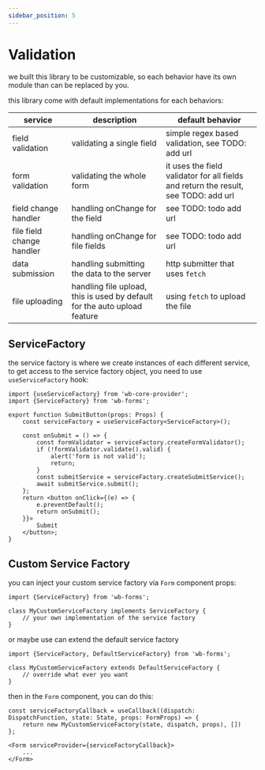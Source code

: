 ```yaml
---
sidebar_position: 5
---
```


# Validation

we built this library to be customizable, so each behavior have its own module than can be replaced by you.

this library come with default implementations for each behaviors:

| service                   | description                                                               | default behavior                                                                    |
| ------------------------- | ------------------------------------------------------------------------- | ----------------------------------------------------------------------------------- |
| field validation          | validating a single field                                                 | simple regex based validation, see TODO: add url                                    |
| form validation           | validating the whole form                                                 | it uses the field validator for all fields and return the result, see TODO: add url |
| field change handler      | handling onChange for the field                                           | see TODO: todo add url                                                              |
| file field change handler | handling onChange for file fields                                         | see TODO: todo add url                                                              |
| data submission           | handling submitting the data to the server                                | http submitter that uses `fetch`                                                    |
| file uploading            | handling file upload, this is used by default for the auto upload feature | using `fetch` to upload the file                                                    |

## ServiceFactory

the service factory is where we create instances of each different service, to get access to the service factory object, you need to use `useServiceFactory` hook:

    import {useServiceFactory} from 'wb-core-provider';
    import {ServiceFactory} from 'wb-forms';

    export function SubmitButton(props: Props) {
        const serviceFactory = useServiceFactory<ServiceFactory>();

        const onSubmit = () => {
            const formValidator = serviceFactory.createFormValidator();
            if (!formValidator.validate().valid) {
                alert('form is not valid');
                return;
            }
            const submitService = serviceFactory.createSubmitService();
            await submitService.submit();
        };
        return <button onClick={(e) => {
            e.preventDefault();
            return onSubmit();
        }}>
            Submit
        </button>;
    }

## Custom Service Factory

you can inject your custom service factory via `Form` component props:

    import {ServiceFactory} from 'wb-forms';

    class MyCustomServiceFactory implements ServiceFactory {
        // your own implementation of the service factory
    }

or maybe use can extend the default service factory

    import {ServiceFactory, DefaultServiceFactory} from 'wb-forms';

    class MyCustomServiceFactory extends DefaultServiceFactory {
        // override what ever you want
    }

then in the `Form` component, you can do this:

    const serviceFactoryCallback = useCallback((dispatch: DispatchFunction, state: State, props: FormProps) => {
        return new MyCustomServiceFactory(state, dispatch, props), [])
    };

    <Form serviceProvider={serviceFactoryCallback}>
        ...
    </Form>
